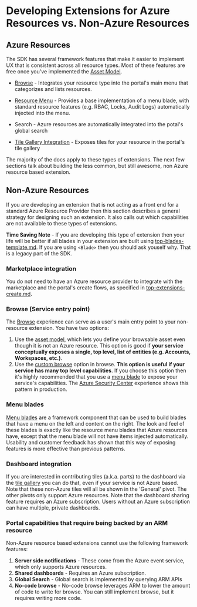 
# Developing Extensions for Azure Resources vs. Non-Azure Resources

## Azure Resources

The SDK has several framework features that make it easier to implement UX that is consistent across all resource types.  Most of these features are free once you've implemented the [Asset Model](portalfx-assets.md).

* [Browse](top-extensions-browse.md) - Integrates your resource type into the portal's main menu that categorizes and lists resources.

* [Resource Menu](top-blades-resourcemenu.md) - Provides a base implementation of a menu blade, with standard resource features (e.g. RBAC, Locks, Audit Logs) automatically injected into the menu. 

* Search - Azure resources are automatically integrated into the potal's global search

* [Tile Gallery Integration](portalfx-ux-tile-gallery.md) - Exposes tiles for your resource in the portal's tile gallery

The majority of the docs apply to these types of extensions.  The next few sections talk about building the less common, but still awesome, non Azure resource based extension.

## Non-Azure Resources

If you are developing an extension that is not acting as a front end for a standard Azure Resource Provider then this section describes a general strategy for designing such an extension. It also calls out which capabilities are not available to these types of extensions.

__Time Saving Note__ - If you are developing this type of extension then your life will be better if all blades in your extension are built using [top-blades-template.md](top-blades-template.md).  If you are using `<Blade>` then you should ask youself why. That is a legacy part of the SDK.

### Marketplace integration

You do not need to have an Azure resource provider to integrate with the marketplace and the portal's create flows, as specified in [top-extensions-create.md](top-extensions-create.md).

### Browse (Service entry point)

The [Browse](top-extensions-browse.md) experience can serve as a user's main entry point to your non-resource extension. You have two options:

1. Use the [asset model](top-extensions-browse.md#defining-an-asset-type-permalink-asset-type-non-arm), which lets you define your browsable asset even though it is not an Azure resource. This option is good if __your service conceptually exposes a single, top level, list of entities (e.g. Accounts, Workspaces, etc.)__.
2. Use the [custom browse](top-extensions-browse.md#building-browse-experiences) option in browse.  __This option is useful if your service has many top level capabilities__. If you choose this option then it's highly recommended that you use a [menu blade](top-blades-menu.md) to expose your service's capabilities. The [Azure Security Center](https://portal.azure.com/#blade/Microsoft_Azure_Security/SecurityMenuBlade) experience shows this pattern in production.

### Menu blades

[Menu blades](top-blades-menu.md) are a framework component that can be used to build blades that have a menu on the left and content on the right.  The look and feel of these blades is exactly like the resource menu blades that Azure resources have, except that the menu blade will not have items injected automatically. Usability and customer feedback has shown that this way of exposing features is more effective than previous patterns.

### Dashboard integration

If you are interested in contributing tiles (a.k.a. parts) to the dashboard via the [tile gallery](portalfx-ux-tile-gallery.md) you can do that, even if your service is not Azure based. Note that these non-Azure tiles will all be shown in the 'General' pivot.  The other pivots only support Azure resources. Note that the dashboard sharing feature requires an Azure subscription.  Users without an Azure subscription can have multiple, private dashboards.

### Portal capabilities that require being backed by an ARM resource

Non-Azure resource based extensions cannot use the following framework features:

1. __Server side notifications__ - These come from the Azure event service, which only supports Azure resources.
1. __Shared dashboards__ - Requires an Azure subscription.
1. __Global Search__ - Global search is implemented by querying ARM APIs
1. __No-code browse__ - No-code browse leverages ARM to lower the amount of code to write for browse.  You can still implement browse, but it requires writing more code.
